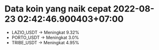 # Data koin yang naik cepat 2022-08-23 02:42:46.900403+07:00

* LAZIO_USDT -> Meningkat 9.32%
* PORTO_USDT -> Meningkat 3.0%
* TRIBE_USDT -> Meningkat 4.95%
